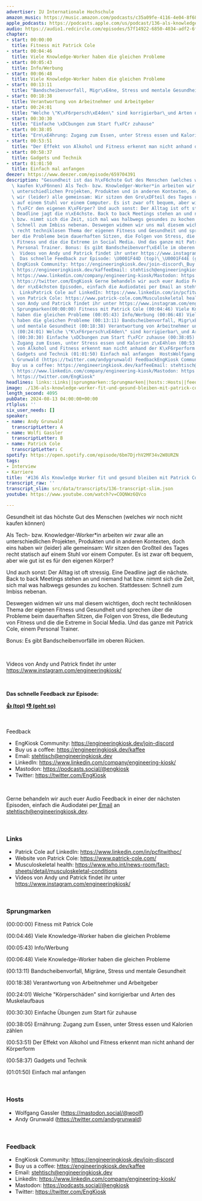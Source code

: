 ```yaml
---
advertiser: IU Internationale Hochschule
amazon_music: https://music.amazon.com/podcasts/c35a09fe-4116-4e04-8f68-77d61b112e46/episodes/326060d6-9619-4ae8-89f4-bd59a4390ec3/engineering-kiosk-136-als-knowledge-worker-fit-und-gesund-bleiben-mit-patrick-cole
apple_podcasts: https://podcasts.apple.com/us/podcast/136-als-knowledge-worker-fit-und-gesund-bleiben-mit/id1603082924?i=1000665104869&uo=4
audio: https://audio1.redcircle.com/episodes/57f14922-6850-4034-adf2-6f922ac24b18/stream.mp3
chapter:
- start: 00:00:00
  title: Fitness mit Patrick Cole
- start: 00:04:46
  title: Viele Knowledge-Worker haben die gleichen Probleme
- start: 00:05:43
  title: Info/Werbung
- start: 00:06:48
  title: Viele Knowledge-Worker haben die gleichen Probleme
- start: 00:13:11
  title: "Bandscheibenvorfall, Migr\xE4ne, Stress und mentale Gesundheit"
- start: 00:18:38
  title: Verantwortung von Arbeitnehmer und Arbeitgeber
- start: 00:24:01
  title: "Welche \"K\xF6rpersch\xE4den\" sind korrigierbar\_und Arten des Muskelaufbaus"
- start: 00:30:30
  title: "Einfache \xDCbungen zum Start f\xFCr zuhause"
- start: 00:38:05
  title: "Ern\xE4hrung: Zugang zum Essen, unter Stress essen und Kalorien z\xE4hlen"
- start: 00:53:51
  title: "Der Effekt von Alkohol und Fitness erkennt man nicht anhand der K\xF6rperform"
- start: 00:58:37
  title: Gadgets und Technik
- start: 01:01:50
  title: Einfach mal anfangen
deezer: https://www.deezer.com/episode/659704391
description: "Gesundheit ist das h\xF6chste Gut des Menschen (welches wir noch nicht\
  \ kaufen k\xF6nnen) Als Tech- bzw. Knowledger-Worker*in arbeiten wir zwar alle an\
  \ unterschiedlichen Projekten, Produkten und in anderen Kontexten, doch eins haben\
  \ wir (leider) alle gemeinsam: Wir sitzen den Gro\xDFteil des Tages recht statisch\
  \ auf einem Stuhl vor einem Computer. Es ist zwar oft bequem, aber wie gut ist es\
  \ f\xFCr den eigenen K\xF6rper? Und auch sonst: Der Alltag ist oft stressig. Eine\
  \ Deadline jagt die n\xE4chste. Back to back Meetings stehen an und niemand hat\
  \ bzw. nimmt sich die Zeit, sich mal was halbwegs gesundes zu kochen. Stattdessen:\
  \ Schnell zum Imbiss nebenan. Deswegen widmen wir uns mal diesem wichtigen, doch\
  \ recht techniklosen Thema der eigenen Fitness und Gesundheit und sprechen \xFC\
  ber die Probleme beim dauerhaften Sitzen, die Folgen von Stress, die Bedeutung von\
  \ Fitness und die die Extreme in Social Media. Und das ganze mit Patrick Cole, einem\
  \ Personal Trainer. Bonus: Es gibt Bandscheibenvorf\xE4lle im oberen R\xFCcken.\
  \  Videos von Andy und Patrick findet ihr unter https://www.instagram.com/engineeringkiosk/\
  \  Das schnelle Feedback zur Episode: \U0001F44D (top)\_\U0001F44E (geht so)  Feedback\
  \ EngKiosk Community: https://engineeringkiosk.dev/join-discord\_Buy us a coffee:\
  \ https://engineeringkiosk.dev/kaffeeEmail: stehtisch@engineeringkiosk.devLinkedIn:\
  \ https://www.linkedin.com/company/engineering-kiosk/Mastodon: https://podcasts.social/@engkioskTwitter:\
  \ https://twitter.com/EngKiosk Gerne behandeln wir auch euer Audio Feedback in einer\
  \ der n\xE4chsten Episoden, einfach die Audiodatei per Email an stehtisch@engineeringkiosk.dev.\
  \  LinksPatrick Cole auf LinkedIn: https://www.linkedin.com/in/pcfitwithpc/Website\
  \ von Patrick Cole: https://www.patrick-cole.com/Musculoskeletal health: https://www.who.int/news-room/fact-sheets/detail/musculoskeletal-conditionsVideos\
  \ von Andy und Patrick findet ihr unter https://www.instagram.com/engineeringkiosk/\
  \ Sprungmarken(00:00:00) Fitness mit Patrick Cole (00:04:46) Viele Knowledge-Worker\
  \ haben die gleichen Probleme (00:05:43) Info/Werbung (00:06:48) Viele Knowledge-Worker\
  \ haben die gleichen Probleme (00:13:11) Bandscheibenvorfall, Migr\xE4ne, Stress\
  \ und mentale Gesundheit (00:18:38) Verantwortung von Arbeitnehmer und Arbeitgeber\
  \ (00:24:01) Welche \"K\xF6rpersch\xE4den\" sind korrigierbar\_und Arten des Muskelaufbaus\
  \ (00:30:30) Einfache \xDCbungen zum Start f\xFCr zuhause (00:38:05) Ern\xE4hrung:\
  \ Zugang zum Essen, unter Stress essen und Kalorien z\xE4hlen (00:53:51) Der Effekt\
  \ von Alkohol und Fitness erkennt man nicht anhand der K\xF6rperform (00:58:37)\
  \ Gadgets und Technik (01:01:50) Einfach mal anfangen  HostsWolfgang Gassler (https://mastodon.social/@woolf)Andy\
  \ Grunwald (https://twitter.com/andygrunwald) FeedbackEngKiosk Community: https://engineeringkiosk.dev/join-discord\_\
  Buy us a coffee: https://engineeringkiosk.dev/kaffeeEmail: stehtisch@engineeringkiosk.devLinkedIn:\
  \ https://www.linkedin.com/company/engineering-kiosk/Mastodon: https://podcasts.social/@engkioskTwitter:\
  \ https://twitter.com/EngKiosk"
headlines: links::Links||sprungmarken::Sprungmarken||hosts::Hosts||feedback::Feedback
image: ./136-als-knowledge-worker-fit-und-gesund-bleiben-mit-patrick-cole.jpg
length_second: 4095
pubDate: 2024-08-13 04:00:00+00:00
rtlplus: ''
six_user_needs: []
speaker:
- name: Andy Grunwald
  transcriptLetter: A
- name: Wolfi Gassler
  transcriptLetter: B
- name: Patrick Cole
  transcriptLetter: C
spotify: https://open.spotify.com/episode/6bm7DjrhV2MF34v2W8URZN
tags:
- Interview
- Karriere
title: '#136 Als Knowledge Worker fit und gesund bleiben mit Patrick Cole'
transcript_raw: ''
transcript_slim: src/data/transcripts/136-transcript-slim.json
youtube: https://www.youtube.com/watch?v=COQNWz6QVco

---
```

<p>Gesundheit ist das höchste Gut des Menschen (welches wir noch nicht kaufen können)</p><p>Als Tech- bzw. Knowledger-Worker*in arbeiten wir zwar alle an unterschiedlichen Projekten, Produkten und in anderen Kontexten, doch eins haben wir (leider) alle gemeinsam: Wir sitzen den Großteil des Tages recht statisch auf einem Stuhl vor einem Computer. Es ist zwar oft bequem, aber wie gut ist es für den eigenen Körper?</p><p>Und auch sonst: Der Alltag ist oft stressig. Eine Deadline jagt die nächste. Back to back Meetings stehen an und niemand hat bzw. nimmt sich die Zeit, sich mal was halbwegs gesundes zu kochen. Stattdessen: Schnell zum Imbiss nebenan.</p><p>Deswegen widmen wir uns mal diesem wichtigen, doch recht techniklosen Thema der eigenen Fitness und Gesundheit und sprechen über die Probleme beim dauerhaften Sitzen, die Folgen von Stress, die Bedeutung von Fitness und die die Extreme in Social Media. Und das ganze mit Patrick Cole, einem Personal Trainer.</p><p>Bonus: Es gibt Bandscheibenvorfälle im oberen Rücken.</p><p><br></p><p>Videos von Andy und Patrick findet ihr unter <a href="https://www.instagram.com/engineeringkiosk/" rel="nofollow">https://www.instagram.com/engineeringkiosk/</a></p><p><br></p><p><strong>Das schnelle Feedback zur Episode:</strong></p><p><a href="https://api.openpodcast.dev/feedback/136/upvote" rel="nofollow"><strong>👍 (top)</strong></a><strong> </strong><a href="https://api.openpodcast.dev/feedback/136/downvote" rel="nofollow"><strong>👎 (geht so)</strong></a></p><p><br></p><p>Feedback</p><ul><li>EngKiosk Community: <a href="https://engineeringkiosk.dev/join-discord">https://engineeringkiosk.dev/join-discord</a> </li><li>Buy us a coffee: <a href="https://engineeringkiosk.dev/kaffee">https://engineeringkiosk.dev/kaffee</a></li><li>Email: <a href="mailto:stehtisch@engineeringkiosk.dev" rel="nofollow">stehtisch@engineeringkiosk.dev</a></li><li>LinkedIn: <a href="https://www.linkedin.com/company/engineering-kiosk/" rel="nofollow">https://www.linkedin.com/company/engineering-kiosk/</a></li><li>Mastodon: <a href="https://podcasts.social/@engkiosk" rel="nofollow">https://podcasts.social/@engkiosk</a></li><li>Twitter: <a href="https://twitter.com/EngKiosk" rel="nofollow">https://twitter.com/EngKiosk</a></li></ul><p><br></p><p>Gerne behandeln wir auch euer Audio Feedback in einer der nächsten Episoden, einfach die Audiodatei per<a href="https://engineeringkiosk.dev/kontakt/"> Email</a> an <a href="mailto:stehtisch@engineeringkiosk.dev" rel="nofollow">stehtisch@engineeringkiosk.dev</a>.</p><p><br></p><h3 id="links">Links</h3><ul><li>Patrick Cole auf LinkedIn: <a href="https://www.linkedin.com/in/pcfitwithpc/" rel="nofollow">https://www.linkedin.com/in/pcfitwithpc/</a></li><li>Website von Patrick Cole: <a href="https://www.patrick-cole.com/" rel="nofollow">https://www.patrick-cole.com/</a></li><li>Musculoskeletal health: <a href="https://www.who.int/news-room/fact-sheets/detail/musculoskeletal-conditions" rel="nofollow">https://www.who.int/news-room/fact-sheets/detail/musculoskeletal-conditions</a></li><li>Videos von Andy und Patrick findet ihr unter <a href="https://www.instagram.com/engineeringkiosk/" rel="nofollow">https://www.instagram.com/engineeringkiosk/</a></li></ul><p><br></p><h3 id="sprungmarken">Sprungmarken</h3><p>(00:00:00) Fitness mit Patrick Cole</p><p>(00:04:46) Viele Knowledge-Worker haben die gleichen Probleme</p><p>(00:05:43) Info/Werbung</p><p>(00:06:48) Viele Knowledge-Worker haben die gleichen Probleme</p><p>(00:13:11) Bandscheibenvorfall, Migräne, Stress und mentale Gesundheit</p><p>(00:18:38) Verantwortung von Arbeitnehmer und Arbeitgeber</p><p>(00:24:01) Welche &#34;Körperschäden&#34; sind korrigierbar und Arten des Muskelaufbaus</p><p>(00:30:30) Einfache Übungen zum Start für zuhause</p><p>(00:38:05) Ernährung: Zugang zum Essen, unter Stress essen und Kalorien zählen</p><p>(00:53:51) Der Effekt von Alkohol und Fitness erkennt man nicht anhand der Körperform</p><p>(00:58:37) Gadgets und Technik</p><p>(01:01:50) Einfach mal anfangen</p><p><br></p><h3 id="hosts">Hosts</h3><ul><li>Wolfgang Gassler (<a href="https://mastodon.social/@woolf" rel="nofollow">https://mastodon.social/@woolf</a>)</li><li>Andy Grunwald (<a href="https://twitter.com/andygrunwald" rel="nofollow">https://twitter.com/andygrunwald</a>)</li></ul><p><br></p><h3 id="feedback">Feedback</h3><ul><li>EngKiosk Community: <a href="https://engineeringkiosk.dev/join-discord">https://engineeringkiosk.dev/join-discord</a> </li><li>Buy us a coffee: <a href="https://engineeringkiosk.dev/kaffee">https://engineeringkiosk.dev/kaffee</a></li><li>Email: <a href="mailto:stehtisch@engineeringkiosk.dev" rel="nofollow">stehtisch@engineeringkiosk.dev</a></li><li>LinkedIn: <a href="https://www.linkedin.com/company/engineering-kiosk/" rel="nofollow">https://www.linkedin.com/company/engineering-kiosk/</a></li><li>Mastodon: <a href="https://podcasts.social/@engkiosk" rel="nofollow">https://podcasts.social/@engkiosk</a></li><li>Twitter: <a href="https://twitter.com/EngKiosk" rel="nofollow">https://twitter.com/EngKiosk</a></li></ul>